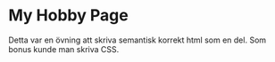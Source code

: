 # My Hobby Page
Detta var en övning att skriva semantisk korrekt html som en del. Som bonus kunde man skriva CSS.